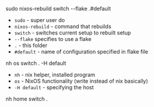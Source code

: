 sudo nixos-rebuild switch --flake .#default
- `sudo` - super user do
- `nixos-rebuild` - command that rebuilds
- `switch` - switches current setup to rebuilt setup
- `--flake` specifies to use a flake
- `.` - this folder
- `#default` - name of configuration specified in flake file

nh os switch . -H default
- `nh` - nix helper, installed program
- `os` - NixOS functionality (write instead of nix basically)
- `-H default` - specifying the host

nh home switch .
